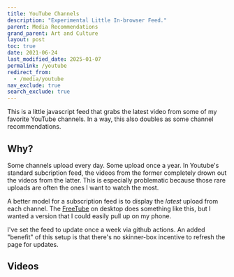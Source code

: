 ```yaml
---
title: YouTube Channels
description: "Experimental Little In-browser Feed."
parent: Media Recommendations
grand_parent: Art and Culture
layout: post
toc: true
date: 2021-06-24
last_modified_date: 2025-01-07
permalink: /youtube
redirect_from:
  - /media/youtube
nav_exclude: true
search_exclude: true
---
```


This is a little javascript feed that grabs the latest video from some of my favorite YouTube channels.
In a way, this also doubles as some channel recommendations.

## Why?

Some channels upload every day. Some upload once a year.
In Youtube's standard subcription feed, the videos from the former completely drown out the videos from the latter.
This is especially problematic because those rare uploads are often the ones I want to watch the most.

A better model for a subscription feed is to display the *latest* upload from each channel.
The [FreeTube](https://freetubeapp.io/) on desktop does something like this,
but I wanted a version that I could easily pull up on my phone.

I've set the feed to update once a week via github actions.
An added "benefit" of this setup is that there's no skinner-box incentive to refresh the page for updates.




## Videos



<!--

Alas, this is currently non-functional due to a lack of working CORS proxy. 

If I want to access the RSS feed for a youtube channel, then I need a server to do it. 
I was previously able to simply send the request through a proxy, but none I know of are currently useable.


https://news.ycombinator.com/item?id=41325889

barely related: https://news.ycombinator.com/item?id=38622404

----------------




Youtube's recommendation algorithm is a mess, and an unsorted list of every subscription isn't great for finding stuff I want to watch, so I made a categorized list of youtube channels that I like to check occasionally.

I also find that the YouTube experience is improved by a third-party client.
I use [FreeTube](https://freetubeapp.io/) on desktop,
and [NewPipe](https://newpipe.net/) on Android.

It takes a bit to load because I have to go through a CORS proxy to grab the youtube RSS feeds using only javascript.
-->

<!--
This page has some useful info about YT thumbnail URLs:
https://internetzkidz.de/en/2021/03/youtube-thumbnail-urls-sizes-paths/

-->


<style>
  .videoBlock {
    border: 1px solid var(--bordercolor);
    min-height: 65px;
    background-color: var(--boxcolor);
    display: flex;
  }
  .videoBlock:hover {
    background-color: var(--feedbackcolor);
  }
  .videoBlock a {
    text-decoration: none !important;
    flex: 1;
  }
  .videoBlock a:visited {
    color: var(--textcolor);
  }
  .videoBlock .mainlink {
    margin-bottom: 0rem;
    margin-top: 0.5rem;
    font-size: 110%;
    font-weight: bold;
    line-height: 1;
    display: -webkit-box;
    -webkit-line-clamp: 2;
    -webkit-box-orient: vertical;
    overflow: hidden;
  }
  .videoBlock img {
    float: left;
    margin-right: 1rem;
    height: 65px;
  }
  .videoBlock .metadata {
    color: var(--textcolor);
    display: -webkit-box;
    -webkit-line-clamp: 1;
    -webkit-box-orient: vertical;
    overflow: hidden;
  }
</style>


<div id="youtube_feeds"></div>


<script>
const channel_groups = new Map();

fetch('https://rmwinslow.github.io/ytrss/latest_videos.json')
  .then(response => response.json())
  .then(data => {process_channels(data)
  });

function process_channels(channels) {
  // Group the channels by category.
  channels.forEach(channel => {
    if (channel_groups.has(channel.category)) {
      channel_groups.get(channel.category).push(channel);
    } else {
      channel_groups.set(channel.category, [channel]);
    }
});

// Create a header and feed for each category.
feed_div = document.getElementById('youtube_feeds');
channel_groups.forEach((category_channels, category) => { // When using forEach on a Map, parameters are value,key,map.
  // Header
  category_header = document.createElement('h2');
  category_header.textContent = category;
  feed_div.appendChild(category_header);
  // Feed
  category_feed = document.createElement('div');
  category_channels.forEach(channel => {
    category_feed.appendChild(create_video_block(channel));
  });
  feed_div.appendChild(category_feed);
});
}

function create_video_block(channel) {
video_block = document.createElement('div');
video_block.className = 'videoBlock';
video_block.innerHTML = `
<a href="https://www.youtube.com/embed/${channel.video_id}">
    <img src="https://i3.ytimg.com/vi/${channel.video_id}/mqdefault.jpg" alt="Thumbnail">
    <div class="mainlink">${channel.title}</div>
    <div class="metadata">${channel.author} - ${channel.date.slice(0, 10)}</div>
</a>
`;
return video_block;
}

</script>
  


<!--

### A Man Walks About Describing Things

(aka the Tom Scott genre)

<div id="feed_walkingMen" class="youtubeFeed"></div>

### Math

<div id="feed_math" class="youtubeFeed"></div>

### Food and Cookery

<div id="feed_food" class="youtubeFeed"></div>

### Media Commentary

<div id="feed_media" class="youtubeFeed"></div>

### Commentary on Objects

<div id="feed_tat" class="youtubeFeed"></div>

### Fans of Fans

<div id="feed_fans" class="youtubeFeed"></div>


<details>
<summary>All channels. Click to expand.</summary>
<div id="feed_combined" class="youtubeFeed"></div>
</details>







<script>
//Constants go here. If things are broken, it's likely a cors proxy issue.
//https://gist.github.com/jimmywarting/ac1be6ea0297c16c477e17f8fbe51347
//const proxyserver = 'https://corsproxy.io/?'
//const proxyserver = 'https://corsproxy.org/?' //dead?
//http://www.whateverorigin.org/ // works but just barely and not the right format.
const proxyserver = 'https://api.allorigins.win/raw?url='
// const proxyserver = 'https://everyorigin.jwvbremen.nl/get?url='
const delay_ms = 1100

const channel_groups = {
    "feed_walkingMen" : [
        'UCUMQFUkgaEE68_ujIdW2wAw', // Dime Store Adventures: Investigating local history and folklore!
        'UCBa659QWEk1AI4Tg--mrJ2A', // Tom Scott: Amazing Places
        'UCbCq5Y0WPGimG2jNXhoQxGw', // Atomic Frontier: Tom Scott's Doppelganger
        'UCbbQalJ4OaC0oQ0AqRaOJ9g', // Jay Foreman: Map Men and Unfinished London
        'UC2LVhJH_9cT2XKp0VAfsKOQ', // Tim Traveler: Uninteresting Places
        'UC4a9LfdavRlVMaSSWFdIciA', // Rob Words
        ],
    "feed_math" : [
        'UCYO_jab_esuFRV4b17AJtAw', // 3blue1brown: Beautiful theorems
        'UCoxcjq-8xIDTYp3uz647V5A', // Numberphile: Videos about numbers
        'UCSju5G2aFaWMqn-_0YBtq5A', // Stand Up Maths: More videos about numbers. Took me a while to realize it's not the same channel as Numberphile.
        'UCK8XIGR5kRidIw2fWqwyHRA', // Reducible
        'UC4zzTEL5tuIgGMvzjk1Ozbg', // Henry Segerman
        'UCSIvk78tK2TiviLQn4fSHaw', // Up and Atom
        ],
    "feed_media" : [
        'UCrTNhL_yO3tPTdQ5XgmmWjA', // red letter media: Wisconsin's finest cultural output
        'UCEOXxzW2vU0P-0THehuIIeg', // Captain D: Like a 90s childrens science show, but about digital effects
        'UC7-E5xhZBZdW-8d7V80mzfg', // Jenny Nicholson: Why does she have so many porgs?
        'UCZXAVdAplsu1tFZ9OqQhJFg', // Virtual Frog *
        'UCH_7doiCkWeq0v3ycWE5lDw', // Any Austin
        'UCRrvZqCL1YsqRA8IpXrhYQQ', // Jill Bearup
        'UC9pgQfOXRsp4UKrI8q0zjXQ', // Lindsay Beige
        ],
    "feed_food" : [
        'UC9_p50tH3WmMslWRWKnM7dQ', // Adam Ragusea
        'UCsaGKqPZnGp_7N80hcHySGQ', // Tasting history: Historically accurate recipes, along with discussion of adjacent history.
        'UCJHA_jMfCvEnv-3kRjTCQXw', // Babish: Mostly makes meme food
        'UCRIZtPl9nb9RiXc9btSTQNw', // Food Wishes: Straightforward recipe videos
        'UCJLKwTg0IaSMoq6hLHT3CAA', // Ordinary Sausage
        'UCxr2d4As312LulcajAkKJYw', // Townsends
        ],
    "feed_fans" : [
        'UC3_AWXcf2K3l9ILVuQe-XwQ', // Matthias random stuff
        'UCUXW4gT27TOaDzKFyN-1tXQ', // Major Hardware
        'UC4AkVj-qnJxNtKuz3rkq16A', // Robert Murray-Smith
        'UC1E8OmOG17VckoPviOPmkMw', // TNT Omnibus (RMS' second channel)
        'UCtM5z2gkrGRuWd0JQMx76qA', // bigclivedotcom
        'UCg45A-ph7Eu8jQgfrwDkHLg', // Plasma channel (weird dangerous thrusters)
        ],
    "feed_tat" : [
        'UCtwKon9qMt5YLVgQt1tvJKg', // Objectivity: old artifacts
        'UCxt9Pvye-9x_AIcb1UtmF1Q', // Ashens: reviews of dollar store crud
        'UCnmgSO_4g6QcRzy0yFeglyA', // Grand Illusion: Tim's Toy Collection
        'UCyhOl6uRlxryALlT5yifldw', // JJ McCullough
        'UCmEmX_jw_pRp5UbAdzkZq-g', // Posy
        'UCfZwJg0C0P-xX7BicmwVKqw', // Lazy Posy
        'UCeEf90AEmmxaQs5BUkHqR3Q', // mitxela
        'UC7hlBf8aKs1OFNWEdWsveFA', // object history
        'UC7Jwj9fkrf1adN4fMmTkpug', // Dankpods
        'UCx6cailiCkg_mlMM7JX5yfA', // James Channel
        'UC5I2hjZYiW9gZPVkvzM8_Cw', // Techmoan
        ],
}



// The following is an older, larger, version of the list I wanted to preserve in the source.
// I trimmed it down for the sake of purity and performance.
// Among other issues, with over 100 channels, I was running into rate limits on the CORS proxy.
const more_channel_groups = { 
    "feed_walkingMen" : [
        'UCUMQFUkgaEE68_ujIdW2wAw', // Dime Store Adventures: Investigating local history and folklore!
        'UCBa659QWEk1AI4Tg--mrJ2A', // Tom Scott: Amazing Places
        'UCbCq5Y0WPGimG2jNXhoQxGw', // Atomic Frontier: Tom Scott's Doppelganger
        'UCbbQalJ4OaC0oQ0AqRaOJ9g', // Jay Foreman: Map Men and Unfinished London
        'UC2LVhJH_9cT2XKp0VAfsKOQ', // Tim Traveler: Uninteresting Places
        'UC4a9LfdavRlVMaSSWFdIciA', // Rob Words
        ],
    "feed_math" : [
        'UCYO_jab_esuFRV4b17AJtAw', // 3blue1brown: Beautiful theorems
        'UCoxcjq-8xIDTYp3uz647V5A', // Numberphile: Videos about numbers
        'UCSju5G2aFaWMqn-_0YBtq5A', // Stand Up Maths: More videos about numbers. Took me a while to realize it's not the same channel as Numberphile.
        'UCK8XIGR5kRidIw2fWqwyHRA', // Reducible
        'UC4zzTEL5tuIgGMvzjk1Ozbg', // Henry Segerman
        'UCSIvk78tK2TiviLQn4fSHaw', // Up and Atom
        ],
    "feed_engineering" : [
        'UCHnyfMqiRRG1u-2MsSQLbXA', // veritasium: Assorted videos about science and education.
        'UCMOqf8ab-42UUQIdVoKwjlQ', // Practical Engineering: Small-scale demonstrations of civil engineering challenges
        'UC6107grRI4m0o2-emgoDnAA', // Smarter Every Day: Dude makin' videos on all sorts of stuff that interests him.
        'UCEIwxahdLz7bap-VDs9h35A', // Steve Mould: Various Physics Visualizations
        'UC2bkHVIDjXS7sgrgjFtzOXQ', // Engineer Guy: Elegant videos about everyday engineering marvels
        'UC1yNl2E66ZzKApQdRuTQ4tw', // Sabine Hossenfelder
        'UCUHW94eEFW7hkUMVaZz4eDg', // Minute Physics
        'UCy0tKL1T7wFoYcxCe0xjN6Q', // Technology Connections
        'UCeXksuVW8H1x9v4gh7DWoyQ', // Physics for the birds
        'UCtESv1e7ntJaLJYKIO1FoYw', // Periodic Videos: Videos about all the elements
        'UC3j3w-oUtIAm_KI857ydvUA', // ThoiSoi2
        'UCKH_iLhhkTyt8Dk4dmeCQ9w', // Illinois EnergyProf: Clear lectures from Professor David Ruzic
        ],
    "feed_biology" : [
        'UCDSzwZqgtJEnUzacq3ddoOQ', // Ben G Thomas: Dino news
        'UCOuWeOkMrq84u5LY6apWQ8Q', // Trey the explainer: Paleontology speculation
        'UCzR-rom72PHN9Zg7RML9EbA', // PBS Eons: Old timey animals 
        'UCHsRtomD4twRf5WVHHk-cMw', // Tier Zoo: Talking about animals as if they were characters in a fighting game
        'UC9AUeAvdEVJfyS9rd9pvp8g', // Shed Science
        'UCVpankR4HtoAVtYnFDUieYA', // Ze Frank : True facts about animals 
        'UC-3SbfTPJsL8fJAPKiVqBLg', // Deep Look: Footage of small things
        'UC1KOOWHthbQVXH2kZue3_xA', // EV Nautilus: Deep Sea Livestreams
        'UC9Lp_AA5M2cMGrlvnnIns-g', // Bizarre Beasts
        'UCMy7mRjghOxB8h3nv60SU4w', // cm koseman
        'UC_aOteuWIY8ITg7DQQspG1g', // History of the Earth
        'UCH18915fTE6yZzKrqdea8RQ', // Clint's reptiles
        //'UCAJfDidJyukTekgSRZrjadw', // AronRa. Sadly, can't just subscribe to the taxonomy content
        'UCBbnbBWJtwsf0jLGUwX5Q3g', // journey to the microcosmos
        'UCO-8Osf4S3N0m7u1NivTfeg', // Phrenotopia
        ],
    "feed_space" : [
        'UCDW13ycIiHcl4QVN-YwVy0w', // Astro Pro 
        'UC7_gcs09iThXybpVgjHZ_7g', // PBS Space time
        'UC-9b7aDP6ZN0coj9-xFnrtw', // Astrum: Videos about the sensational weirdness of space. The titles are clickbaity, but the content is very good. For example, the author takes care to clearly indicate which footage is cgi, photoenhanced, etc. 
        'UCciQ8wFcVoIIMi-lfu8-cjQ', // Anton Petrov: Science discovery explainers, most space-related.
        'UCw95T_TgbGHhTml4xZ9yIqg', // The Vintage Space 
        //'', // 
        ],
    "feed_miscedu" : [
        //'', // 
        'UC2C_jShtL725hvbm1arSV9w', // CGP Grey: Mostly about flags and borders, but also about all sorts of stuff
        //'UCvG04Y09q0HExnIjdgaqcDQ', // Because Science (Doesn't really belong in this category)
        'UCFbtcTaMFnOAP0pFO1L8hVw', // Kyle Hill (Doesn't really belong in this category)
        'UC1VLQPn9cYSqx8plbk9RxxQ', // Action Lab: The titles are always clickbait, but the videos are still interesting.
        'UCKwQjav6uPCFPIDL6SXjNqQ', // Doctors Bjorkmann
        'UCV7OupzIpYe9oIn_QSlyfJw', // econimate
        'UCWul-fy84WOBE_YMcw7uJ9w', // Kieran Borovac
        //'UCeiYXex_fwgYDonaTcSIk6w', // Minute Earth - very mixed quality
        'UCtscFf8VayggrDYjOwDke_Q', // acollierastro
        'UCshObcm-nLhbu8MY50EZ5Ng', // Benn Jordan
        'UCCWeRTgd79JL0ilH0ZywSJA', // Alpha Phoenix
        'UCNq1BjOvgnPx596ddBE3wZQ', // sirrandalot
        'UCCKpicnIwBP3VPxBAZWDeNA', // Money & Macro
        'UC0p5jTq6Xx_DosDFxVXnWaQ', // The Economist
        'UCHa0gEhM-eCT6a0B1w_ZVrw', // Physics4Life
        'UCGaVdbSav8xWuFWTadK6loA', // Vlog Brothers
        'UCjD_dIlYBil51LU42cl3EkA', // Greg McCahon, the long distance motorbike guy
        'UCJVnko6tQ56PYB5BNNChPGg', // ibx2cat (2nd channel for a minecraft youtube is about... maps?)
        ],
    "feed_animals" : [
        'UCNo_xQ7NvTr31naPAcjQWjg', // OctoLab: Chill vids of little octodudes
        'UCDYyCQAk60CqabvkL5gU3Mw', // Kotumet: Otters Pets
        'UCrJH2Wy7PmCiitXKJ21yh4w', // Ninja Frog
        'UCWIxPuO_0emPbma8UlOc3JQ', // Cruiser (lots of bear videos)
        'UCpjhDz9Sqn-6h1ZwtvUiA2g', // Cheryl B (ditto)
        'UCWUH_hdDfzi98i3clGbh_Ww', // Mr Frog
        'UCKwcMBhbzQXgSM1T3TvHmiA', // Homura Ham
        'UCv3mh2P-q3UCtR9-2q8B-ZA', // Urban Rescue Ranch *
        'UCz6yuUg6N0iRiFhCLmXrNJQ', // LOUTRE (otter giving birth)
        'UCj2Eeg01Mn5WmcXxt695fUg', // Brady Brandwood (Leon the Lobster)
        ],
    "feed_birds" : [
        'UCsFgbVuhRrPV5FqyN7kOD8g', // Bald Eagle Cam
        'UCPPjuJTt9jiOZNHScvEmvRg', // Seducktive
        'UCnUdaxbBMPQ9o9KVz7Oa6eQ', // Apollo the Parrot
        'UC6q7I1DD2Jv5Ur9UEIavIrA', // David M Bird
        'UCDjdXwT-KrFPsqOSg4KL8Nw', // Leslie Bird Nerd
        'UCcNyzOCKvyMBaA4iQVgO9EQ', // MyBackyardBirding
        ],
    "feed_food" : [
        'UC9_p50tH3WmMslWRWKnM7dQ', // Adam Ragusea
        'UCsaGKqPZnGp_7N80hcHySGQ', // Tasting history: Historically accurate recipes, along with discussion of adjacent history.
        'UCJHA_jMfCvEnv-3kRjTCQXw', // Babish: Mostly makes meme food
        'UCRIZtPl9nb9RiXc9btSTQNw', // Food Wishes: Straightforward recipe videos
        'UCJLKwTg0IaSMoq6hLHT3CAA', // Ordinary Sausage
        'UCxr2d4As312LulcajAkKJYw', // Townsends
        ],
    "feed_film" : [
        'UCrTNhL_yO3tPTdQ5XgmmWjA', // red letter media: Wisconsin's finest cultural output
        'UCEOXxzW2vU0P-0THehuIIeg', // Captain D: Like a 90s childrens science show, but about digital effects
        'UCSc16oMxxlcJSb9SXkjwMjA', // YMS : His "Top Ten Films of 2015" list has 39 entries and was published in 2018.
        'UC7-E5xhZBZdW-8d7V80mzfg', // Jenny Nicholson: Why does she have so many porgs?
        'UCSUf5_EPEfl4zlBKZHkZdmw', // Danny Gonzales * 
        'UCTSRIY3GLFYIpkR2QwyeklA', // Drew Gooden *
        'UCZXAVdAplsu1tFZ9OqQhJFg', // Virtual Frog *
        'UCGeIjGngCkErevSNHdZYD5Q', // Expleen
        'UCE1jXbVAGJQEORz9nZqb5bQ', // Ahoy
        'UCNMyoMaXJZITZaRKCz7G23Q', // Peter Knetter
        'UCweDKPSF65wRw5VHFUJYiow', // Curious Archive
        'UCH_7doiCkWeq0v3ycWE5lDw', // Any Austin
        ],
    "feed_fights" : [
        'UCRrvZqCL1YsqRA8IpXrhYQQ', // Jill Bearup
        'UC9pgQfOXRsp4UKrI8q0zjXQ', // Lindsay Beige
        'UCkmMACUKpQeIxN9D9ARli1Q', // Shadiversity
        
        ],
    "feed_sketch" : [
        'UC_mneEC0wc29EGGmIsN_xLA', // Aunty Donna: Austrailian Sketch Comedy
        'UC9gFih9rw0zNCK3ZtoKQQyA', // Jenna Marbles: I love her horrible dogs.
        'UC3izYCSBcfi2LfdIr-qg0gQ', // Dragon's Tomb: Completely accurate board game tutorials.
        'UCWk68Uw6V990fjnTbcOHeoA', // Alex Ernst: Something something apple cider vinegar
        'UCto7D1L-MiRoOziCXK9uT5Q', // Game it Out: "As always, we're going to try to play this game as wrong as possible."
        'UCcMXHcc7fikiJ-PhrGUeQoQ', // Gatis Kandis
        'UClyGlKOhDUooPJFy4v_mqPg', // DougDoug
        'UCG_vclOrIHcW1dWF_h4WsLA', // Taskmaster Minnesota
        ],
    "feed_music" : [
        'UCq6aw03lNILzV96UvEAASfQ', // Bill Wurtz: Music? 
        'UC6yeqgmyqhDyMPzE4wwxQig', // Ryan's Shorts (Bass Pro Shop)
        'UCakAg8hC_RFJm4RI3DlD7SA', // BDG Brian David Gilbert
        'UCSE6yilNScIz1SLTNQvrXMw', // Vinheteiro
        'UCEgm-3RvRn4nCR-fGGVsfdQ', // Mattias Krantz
        'UCoNRSwYHJdy-yV1b82ZdHfQ', // Seth Everman
        ],
    "feed_tat" : [
        'UCtwKon9qMt5YLVgQt1tvJKg', // Objectivity: old artifacts
        'UCxt9Pvye-9x_AIcb1UtmF1Q', // Ashens: reviews of dollar store crud
        'UCnmgSO_4g6QcRzy0yFeglyA', // Grand Illusion: Tim's Toy Collection
        'UCyhOl6uRlxryALlT5yifldw', // JJ McCullough
        'UCmEmX_jw_pRp5UbAdzkZq-g', // Posy
        'UCfZwJg0C0P-xX7BicmwVKqw', // Lazy Posy
        'UCeEf90AEmmxaQs5BUkHqR3Q', // mitxela
        'UC7hlBf8aKs1OFNWEdWsveFA', // object history
        'UC7Jwj9fkrf1adN4fMmTkpug', // Dankpods
        'UCx6cailiCkg_mlMM7JX5yfA', // James Channel
        'UC5I2hjZYiW9gZPVkvzM8_Cw', // Techmoan
        ],
    "feed_fans" : [
        'UC3_AWXcf2K3l9ILVuQe-XwQ', // Matthias random stuff
        'UCUXW4gT27TOaDzKFyN-1tXQ', // Major Hardware
        'UC4AkVj-qnJxNtKuz3rkq16A', // Robert Murray-Smith
        'UC1E8OmOG17VckoPviOPmkMw', // TNT Omnibus (RMS' second channel)
        'UCtM5z2gkrGRuWd0JQMx76qA', // bigclivedotcom
        'UCg45A-ph7Eu8jQgfrwDkHLg', // Plasma channel (weird dangerous thrusters)
        ],
    "feed_fiction" : [
        'UCncTjqw75krp9j_wRRh5Gvw', // Worldbuilding Notes: Imaginary places
        'UCxXu9tCU63mF1ntk89XPkzA', // Worthikids
        'UCMkbjxvwur30YrFWw8kpSaw', // Homestar Runner
        'UCZdrTo_md37z3iogKYrVgCw', // Monstergarden
        ],
    "feed_bgames" : [
        'UCtT0CIZIXLMlPdQVwmI6RjA', // Shelfside
        'UCmJ6GCpVC6v_cXXIBatFlsw', // Jack Reda
        ],  
}



// Take a channel id, get the xml of rss feed, and apply some fn
// (The fn will be to get the video info from the channel and then push it to some array)
function fetch_channel_rss(channel_id,fn){
    const youtubeRSSprefix = 'https://www.youtube.com/feeds/videos.xml?channel_id=' 
    url = proxyserver + encodeURIComponent(youtubeRSSprefix + channel_id);
    return fetch(url)
        .then(response => response.text())
        .then(text => new window.DOMParser().parseFromString(text, "application/xml"))
        .then(channel_xml => fn(channel_xml))
}
// Grab the info I care about from a channel's rss feed. 
function grab_info_from_rss(channel_xml){
    item = channel_xml.querySelector('entry');
        title = item.querySelector('title').textContent;
        videoId = item.querySelector('videoId').textContent;
        date = item.querySelector('published').textContent;
        channelId = item.querySelector('channelId').textContent;
    author = channel_xml.querySelector('title').textContent;
    console.log(author, videoId);
    return([author, title, videoId, date, channelId]);
}
// Given a channel id, push it to a list (asynchronous). Returns a promise for the arr itself.
function push_channel_info(channel_id,arr){
    fn = (channel_xml => {
        arr.push(grab_info_from_rss(channel_xml));
        return arr;
    })
    return fetch_channel_rss(channel_id,fn);
}





// the following functions take the video info and render it as cute little blocks
function formatBlankVideoBlock(){
    videoBlock = document.createElement('div');
    videoBlock.setAttribute('class', 'videoBlock');
    videoBlock.innerHTML = `
        <a href="">
        <img src="https://i3.ytimg.com/vi/default.jpg"/>
        <div class="mainlink">PLACEHOLDER TITLE</div>
        <div class="metadata">CHANNEL - DATE</div>
        </a>`
    return videoBlock;
}
function formatVideoBlock(author, title, videoId, date, channelId){
    date = new Date(date);
    date = date.toDateString();
    videoBlock = document.createElement('div');
    videoBlock.setAttribute('class', 'videoBlock');
    videoBlock.innerHTML = `
        <a href="https://www.youtube.com/watch?v=${videoId}" target="_blank" rel="noopener noreferrer">
        <img src="https://i3.ytimg.com/vi/${videoId}/default.jpg"/>
        <div class="mainlink">${title}</div>
        <div class="metadata">${author} - ${date}</div>
        </a>`;
    return videoBlock;
}
function render_video_blocks(category,channels,video_array){
    const feedContainer = document.getElementById(category);
    feedContainer.innerHTML = "";
    //sort list in reverse order by date
    video_array.sort(function(a,b){return b[3].localeCompare(a[3]);});
    //create a little entry for each video
    video_array.forEach(video_info => {
        feedContainer.appendChild(formatVideoBlock(...video_info));
    });
    // Next, fill out the rest of the array with placeholder blocks (I hate it when elements change size on a page.)
    missing_videos = channels.length - video_array.length;
    for (var i=0; i < missing_videos; i++){
        feedContainer.appendChild(formatBlankVideoBlock());
    }
}






// Helper function which spaces out function calls with a specified delay.
// This is needed so I don't exceed the rate limit on the cors proxy server.
function apply_fn_with_delay(arr, fn, delay=delay_ms, index = 0) {
    if (index >= arr.length){return};
    fn(arr[index]);
    setTimeout(() => apply_fn_with_delay(arr, fn, delay, index + 1), delay);
}
function promiseChain(arr, fn, delay) {
    return arr.reduce(
        (promise, item, index) => {
            return promise.then(() => {return new Promise((resolve) => {setTimeout(() => {fn(item);resolve();}, delay);});});
        },
        Promise.resolve(),
    );
}







//START BY POPULATING ALL CHANNELS WITH A BLANK
for (const [category, channels] of Object.entries(channel_groups)) {render_video_blocks(category,channels,[]);}

//NEXT FLATTEN THE DICTIONARY OF CHANNELS
category_channel_pairs = [];
for (const [category, channels] of Object.entries(channel_groups)){
    for (channel of channels){
        category_channel_pairs.push([category,channel]);
    }
}

//CREATE THE LISTS NEEDED TO HOLD THE CHANNEL INFO FOR EACH CATEGORY
channel_info = {}; 
for (const key in channel_groups) {channel_info[key]=[]};

//FINALLY, PAUSING IN BETWEEN EACH, ITERATE THROUGH THE CHANNELS, AND PUSH THE INFO INTO MY LITTLE HTML BLOCKS
fn = function(pair){
    category = pair[0];
    channel  = pair[1];
    video_array = channel_info[category];
    channels = channel_groups[category];
    push_channel_info(channel,video_array)
        .then(video_array => render_video_blocks(category,channels,video_array))
        .then(render_video_blocks("feed_combined",category_channel_pairs,Object.entries(channel_info).map(item=>item[1]).flat()));
}
promiseChain(category_channel_pairs,fn,delay_ms);



</script>
-->



<!--
[Vihart](https://www.youtube.com/user/Vihart/videos?disable_polymer=1)
: Math Doodles

[George Hart](https://www.youtube.com/channel/UCTl0dASnxto6j2wlVs5Bs2Q/videos?disable_polymer=1)
: Origami
-->


<!--
[Bon Appétit](https://www.youtube.com/user/BonAppetitDotCom/videos?view=0&sort=p&flow=grid)
: This is the one where they make gourmet skittles *

[Artifexian](https://www.youtube.com/user/Artifexian/videos)
: Strange exoplanets and advice about imagining them
-->


<!--
[PBS Digital Studios](https://www.youtube.com/user/pbsdigitalstudios/videos?disable_polymer=1)
: See also Lindsay Ellis' [personal channel](https://www.youtube.com/user/chezapoctube/videos?disable_polymer=1) *
-->


<!--
[MKBHD](https://www.youtube.com/user/marquesbrownlee/videos?disable_polymer=1)
: Gizmos

[Questing Beast](https://www.youtube.com/channel/UCvYwePdbWSEwUa-Pk02u3Zw/videos?disable_polymer=1)
: Tabletop RPG Books
-->




<!---
### Reviews of Board Games in particular

[Shut Up & Sit Down](https://www.youtube.com/channel/UCyRhIGDUKdIOw07Pd8pHxCw/videos?disable_polymer=1)
: Skit-based board game reviews

[Actuallol](https://www.youtube.com/user/actualol/videos?disable_polymer=1)
: More silly boardgame reviews

[Tolarian Community College](https://www.youtube.com/user/tolariancommunity/videos?disable_polymer=1)
: Card sleeves and whatnot

[marcowargamer](https://www.youtube.com/user/marcowargamer/videos?disable_polymer=1)
: slightly more thoughtful boardgame reviews

[Inside The Box](https://www.youtube.com/user/psychoticeps/videos?disable_polymer=1)
: Really long skit-based reviews



### Animated stuff

[Suncreature Studios](https://www.youtube.com/user/SunCreatureStudio/videos?disable_polymer=1)
: Animated adventure shorts.

[Sam O'Nella](https://www.youtube.com/channel/UC1DTYW241WD64ah5BFWn4JA/videos?disable_polymer=1)
: Honestly, it's more of a slideshow of crudely drawn stick figures.

[Explosm](https://www.youtube.com/user/ExplosmEntertainment/videos?disable_polymer=1)
: Depressing Stick Figure cartoons



### Janky Engineering

[Simone Giertz](https://www.youtube.com/channel/UC3KEoMzNz8eYnwBC34RaKCQ/videos?disable_polymer=1)
: Queen of Shitty Robots *






### Making  Stuff

[Slingshot Channel](https://www.youtube.com/user/JoergSprave/videos)
: Strange Handmade Elastic-powered projectiles


[I Like To Make Stuff](https://www.youtube.com/user/iliketomakestuffcom/videos?disable_polymer=1)
: Woodworking



### Mad Execution of Ordinary Ideas

<div id="feed_craft_mad_competent" class="youtubeFeed"></div>
<script>
channels_craft_mad_competent = [
];
buildFeed(channels_craft_mad_competent, "feed_craft_mad_competent");
</script>


### Chemistry and Metallurgy and whatnot


<div id="feed_chemistry" class="youtubeFeed"></div>
<script>
channels_chemistry = [
];
buildFeed(channels_chemistry, "feed_chemistry");  
</script>

Gloudas
Thrifter's Guide to Geekery
https://www.youtube.com/channel/UC9EPwKHQ9rFpquOGUILwQ2g/videos
no intitive??
https://www.youtube.com/channel/UCD6ERRdXrF2IZ0R888G8PQg/videos
https://www.youtube.com/channel/UCZFipeZtQM5CKUjx6grh54g/videos
Whistlin Diesel
Fact Fiend?
https://www.youtube.com/user/jblow888/videos
The Royal Instituion
animalogic
-->

